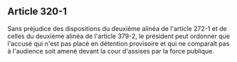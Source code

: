 Article 320-1
----
Sans préjudice des dispositions du deuxième alinéa de l'article 272-1 et de
celles du deuxième alinéa de l'article 379-2, le président peut ordonner que
l'accusé qui n'est pas placé en détention provisoire et qui ne comparaît pas à
l'audience soit amené devant la cour d'assises par la force publique.
